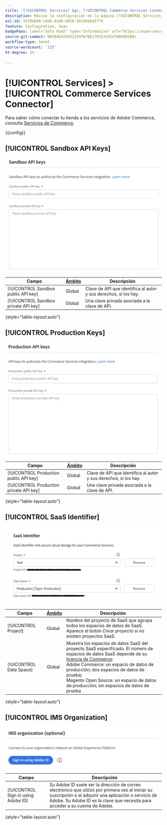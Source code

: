 ```yaml
---
title: '[!UICONTROL Services] &gt; [!UICONTROL Commerce Services Connector]'
description: Revise la configuración en la página [!UICONTROL Services] &gt; [!UICONTROL Commerce Services Connector] del administrador de Commerce.
exl-id: 3570e846-c8ab-4a36-b020-1b536bbd377d
feature: Configuration, Saas
badgePaas: label="Solo PaaS" type="Informative" url="https://experienceleague.adobe.com/en/docs/commerce/user-guides/product-solutions" tooltip="Se aplica solo a proyectos de Adobe Commerce en la nube (infraestructura PaaS administrada por Adobe) y a proyectos locales."
source-git-commit: 0020db425032254fb7661701533d1e700d98260c
workflow-type: tm+mt
source-wordcount: '215'
ht-degree: 1%

---
```


# [!UICONTROL Services] > [!UICONTROL Commerce Services Connector]

Para saber cómo conectar tu tienda a los servicios de Adobe Commerce, consulta [Servicios de Commerce](https://experienceleague.adobe.com/docs/commerce/user-guides/integration-services/saas.html).

{{config}}

## [!UICONTROL Sandbox API Keys]

![Clave API de espacio aislado](./assets/sandbox-key-saas-configuration.png)<!-- zoom -->

| Campo | [Ámbito](../../getting-started/websites-stores-views.md#scope-settings) | Descripción |
|--- |--- |--- |
| [!UICONTROL Sandbox public API key] | Global | Clave de API que identifica al autor y sus derechos, si los hay. |
| [!UICONTROL Sandbox private API key] | Global | Una clave privada asociada a la clave de API. |

{style="table-layout:auto"}

## [!UICONTROL Production Keys]

![Clave de API de producción](./assets/prod-key-saas-configuration.png)<!-- zoom -->

| Campo | [Ámbito](../../getting-started/websites-stores-views.md#scope-settings) | Descripción |
|--- |--- |--- |
| [!UICONTROL Production public API key] | Global | Clave de API que identifica al autor y sus derechos, si los hay. |
| [!UICONTROL Production private API key] | Global | Una clave privada asociada a la clave de API. |

{style="table-layout:auto"}

## [!UICONTROL SaaS Identifier]

![Identificador De SaaS](./assets/saas-identifier.png)<!-- zoom -->

| Campo | [Ámbito](../../getting-started/websites-stores-views.md#scope-settings) | Descripción |
|--- |--- |--- |
| [!UICONTROL Project] | Global | Nombre del proyecto de SaaS que agrupa todos los espacios de datos de SaaS. Aparece el botón _Crear proyecto_ si no existen proyectos SaaS. |
| [!UICONTROL Data Space] | Global | Muestra los espacios de datos SaaS del proyecto SaaS especificado. El número de espacios de datos SaaS depende de su [licencia de Commerce](https://experienceleague.adobe.com/docs/commerce/user-guides/integration-services/saas.html):<br />Adobe Commerce: un espacio de datos de producción; dos espacios de datos de prueba;<br />Magento Open Source: un espacio de datos de producción; sin espacios de datos de prueba |

{style="table-layout:auto"}

## [!UICONTROL IMS Organization]

![Organización IMS](./assets/ims-organization.png)<!-- zoom -->

| Campo | Descripción |
|--- |--- |
| [!UICONTROL Sign in using Adobe ID] | Su Adobe ID suele ser la dirección de correo electrónico que utilizó por primera vez al iniciar su suscripción o al adquirir una aplicación o servicio de Adobe. Su Adobe ID es la clave que necesita para acceder a su cuenta de Adobe. |

{style="table-layout:auto"}
